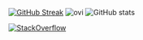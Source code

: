 [![GitHub Streak](https://streak-stats.demolab.com/?user=ethanknights&theme=dark)](https://git.io/streak-stats)
<img src="https://github-readme-stats.vercel.app/api/top-langs?username=ethanknights&&hide_progress=true&hide=css,html,javascript&show_icons=true&locale=en&layout=compact&theme=chartreuse-dark" alt="ovi" />
![GitHub stats](https://github-readme-stats.vercel.app/api?username=ethanknights&show_icons=true&theme=transparent)

[![StackOverflow](https://github-readme-stackoverflow.vercel.app/?userID=13345850)](https://stackoverflow.com/users/13345850/ethanknights)
